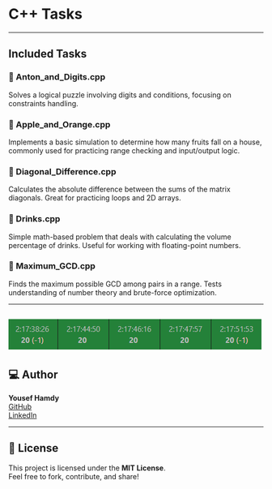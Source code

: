 # C++ Tasks
---

## Included Tasks

### 📁 Anton_and_Digits.cpp  
Solves a logical puzzle involving digits and conditions, focusing on constraints handling.

### 📁 Apple_and_Orange.cpp  
Implements a basic simulation to determine how many fruits fall on a house, commonly used for practicing range checking and input/output logic.

### 📁 Diagonal_Difference.cpp  
Calculates the absolute difference between the sums of the matrix diagonals. Great for practicing loops and 2D arrays.

### 📁 Drinks.cpp  
Simple math-based problem that deals with calculating the volume percentage of drinks. Useful for working with floating-point numbers.

### 📁 Maximum_GCD.cpp  
Finds the maximum possible GCD among pairs in a range. Tests understanding of number theory and brute-force optimization.

---
![Tasks Screenshot](https://github.com/yousef-788/MindCloud/blob/main/Tasks/C%2B%2B/assets/Validation.png)
---

## 💻 Author

**Yousef Hamdy**  
[GitHub](https://github.com/yousef-788)  
[LinkedIn](https://www.linkedin.com/in/yousef-hamdy-ee)

---

## 📄 License

This project is licensed under the **MIT License**.  
Feel free to fork, contribute, and share!

